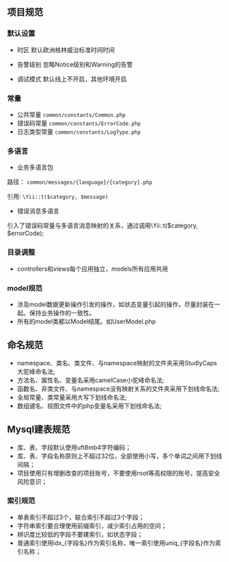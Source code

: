 ## 项目规范

### 默认设置

* 时区 默认欧洲格林威治标准时间时间
   
* 告警级别 忽略Notice级别和Warning的告警
   
* 调试模式 默认线上不开启，其他环境开启

### 常量

* 公共常量       `common/constants/Common.php`
* 错误码常量     `common/constants/ErrorCode.php`
* 日志类型常量    `common/constants/LogType.php`

### 多语言
 
* 业务多语言包

路径： `common/messages/{language}/{category}.php`

引用:  `\Yii::t($category, $message)` 

* 错误消息多语言

引入了错误码常量与多语言消息映射的关系，通过调用\Yii::t($category, $errorCode); 

### 目录调整

* controllers和views每个应用独立，models所有应用共用


### model规范

* 涉及model数据更新操作引发的操作，如状态变量引起的操作，尽量封装在一起。保持业务操作的一致性。
* 所有的model类都以Model结尾。如UserModel.php



## 命名规范
* namespace、类名、类文件、与namespace映射的文件夹采用StudlyCaps大驼峰命名法;
* 方法名、属性名、变量名采用camelCase小驼峰命名法;
* 函数名、非类文件、与namespace没有映射关系的文件夹采用下划线命名法;
* 全局常量、类常量采用大写下划线命名法;
* 数组键名、视图文件中的php变量名采用下划线命名法;




## Mysql建表规范

* 库、表、字段默认使用uft8mb4字符编码；
* 库、表、字段名称原则上不超过32位，全部使用小写，多个单词之间用下划线间隔；
* 项目使用只有增删改查的项目账号，不要使用root等高权限的账号，提高安全风险意识；

### 索引规范
* 单表索引不超过3个，联合索引不超过3个字段；
* 字符串索引要合理使用前缀索引，减少索引占用的空间；
* 辨识度比较低的字段不要建索引，如状态字段；
* 普通索引使用idx_{字段名}作为索引名称，唯一索引使用uniq_{字段名}作为索引名称；